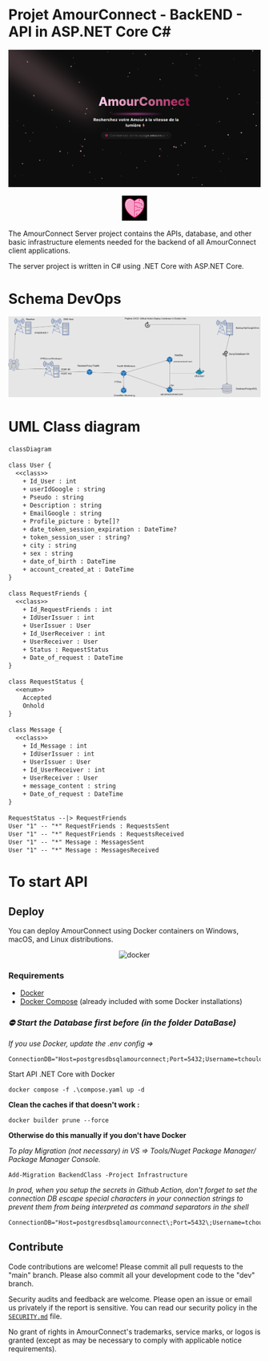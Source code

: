 # Projet AmourConnect - BackEND - API in ASP.NET Core C#

![Welcome Page](./assets/welcome_page.png)

<p align="center">
  <img src="./assets/logo_amourconnect.ico" width="50" height="50">
</p>

The AmourConnect Server project contains the APIs, database, and other basic infrastructure elements needed for the backend of all AmourConnect client applications.

The server project is written in C# using .NET Core with ASP.NET Core.

# Schema DevOps

![Schema DevOps](./assets/InfraDeployementAmourConnect.drawio.png)

# UML Class diagram
```mermaid
classDiagram

class User {
  <<class>>
    + Id_User : int
    + userIdGoogle : string
    + Pseudo : string
    + Description : string
    + EmailGoogle : string
    + Profile_picture : byte[]?
    + date_token_session_expiration : DateTime?
    + token_session_user : string?
    + city : string
    + sex : string
    + date_of_birth : DateTime
    + account_created_at : DateTime
}

class RequestFriends {
  <<class>>
    + Id_RequestFriends : int
    + IdUserIssuer : int
    + UserIssuer : User
    + Id_UserReceiver : int
    + UserReceiver : User
    + Status : RequestStatus
    + Date_of_request : DateTime
}

class RequestStatus {
  <<enum>>
    Accepted
    Onhold
}

class Message {
  <<class>>
    + Id_Message : int
    + IdUserIssuer : int
    + UserIssuer : User
    + Id_UserReceiver : int
    + UserReceiver : User
    + message_content : string
    + Date_of_request : DateTime
}

RequestStatus --|> RequestFriends
User "1" -- "*" RequestFriends : RequestsSent
User "1" -- "*" RequestFriends : RequestsReceived
User "1" -- "*" Message : MessagesSent
User "1" -- "*" Message : MessagesReceived
```
# To start API

## Deploy

You can deploy AmourConnect using Docker containers on Windows, macOS, and Linux distributions.

<p align="center">
    <img src="https://i.imgur.com/SZc8JnH.png" alt="docker" />
  </a>
</p>

### Requirements

- [Docker](https://www.docker.com/community-edition#/download)
- [Docker Compose](https://docs.docker.com/compose/install/) (already included with some Docker installations)

### *⛔ Start the Database first before (in the folder DataBase)*


*If you use Docker, update the .env config =>*

```
ConnectionDB="Host=postgresdbsqlamourconnect;Port=5432;Username=tchoulo;Password=123tchoulo123;Database=amourconnect_dev;"
```

Start API .NET Core with Docker
```
docker compose -f .\compose.yaml up -d
```

**Clean the caches if that doesn't work :**

```
docker builder prune --force
```

**Otherwise do this manually if you don't have Docker**

*To play Migration (not necessary) in VS => Tools/Nuget Package Manager/ Package Manager Console.*
```
Add-Migration BackendClass -Project Infrastructure
```

*In prod, when you setup the secrets in Github Action, don't forget to set the connection DB escape special characters in your connection strings to prevent them from being interpreted as command separators in the shell*
```
ConnectionDB="Host=postgresdbsqlamourconnect\;Port=5432\;Username=tchoulo\;Password=123tchoulo123\;Database=amourconnect_dev\;"
```

## Contribute

Code contributions are welcome! Please commit all pull requests to the "main" branch. Please also commit all your development code to the "dev" branch.

Security audits and feedback are welcome. Please open an issue or email us privately if the report is sensitive. You can read our security policy in the [`SECURITY.md`](SECURITY.md) file.

No grant of rights in AmourConnect's trademarks, service marks, or logos is granted (except as may be necessary to comply with applicable notice requirements).
